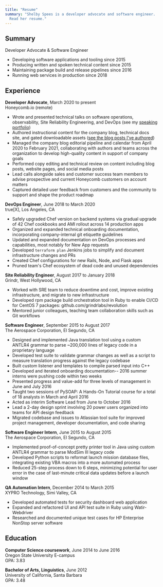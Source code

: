```yaml
---
title: "Resume"
summary: "Shelby Spees is a developer advocate and software engineer.
  Read her resume."
---
```


## Summary

Developer Advocate & Software Engineer

- Developing software applications and tooling since 2015
- Producing written and spoken technical content since 2015
- Maintaining package build and release pipelines since 2016
- Running web services in production since 2018

## Experience

**Developer Advocate**, March 2020 to present  
Honeycomb.io (remote)

- Wrote and presented technical talks on software operations,
  observability, Site Reliability Engineering, and DevOps
  (see my [speaking portfolio](https://speaking.shelbyspees.com))
- Authored instructional content for the company blog, technical docs site,
  and gated downloadable assets
  ([see the blog posts I've authored](https://honeycomb.io/author/shelby/))
- Managed the company blog editorial pipeline and calendar from April 2020
  to February 2021, collaborating with authors and teams across the organization
  to develop high-quality content in support of company goals
- Performed copy editing and technical review on content
  including blog posts, website pages, and social media posts
- Lead calls alongside sales and customer success team members
  to advise prospective and current Honeycomb customers on account matters
- Captured detailed user feedback from customers and the community
  to support and shape the product roadmap

**DevOps Engineer**, June 2018 to March 2020  
true[X], Los Angeles, CA

- Safely upgraded Chef version on backend systems via gradual upgrade
  of 42 Chef cookbooks and AMI rollout across 14 production apps
- Organized and expanded technical onboarding documentation,
  incorporating company-internal git etiquette guidelines
- Updated and expanded documentation on DevOps processes and capabilities,
  most notably for New App requests
- Developed `terraform plan` Jenkins jobs to simplify and document
  infrastructure changes and PRs
- Created Chef configurations for new Rails, Node, and Flask apps
- Pruned team's Chef ecosystem of dead code and unused dependencies

**Site Reliability Engineer**, August 2017 to January 2018  
Grindr, West Hollywood, CA

- Worked with SRE team to reduce downtime and cost,
  improve existing infrastructure, and migrate to new infrastructure
- Developed rpm package build orchestration tool in Ruby
  to enable CI/CD for CentOS 7 packages: github.com/grindrlabs/revolution
- Mentored junior colleagues, teaching team collaboration skills
  such as Git workflows

**Software Engineer**, September 2015 to August 2017  
The Aerospace Corporation, El Segundo, CA

- Designed and implemented Java translation tool using a custom ANTLR4 grammar
  to parse ~200,000 lines of legacy code in a proprietary language
- Developed test suite to validate grammar changes as well as a script
  to measure translation progress against the legacy codebase
- Built custom listener and templates to compile parsed input into C++
- Developed and iterated onboarding documentation--
  2016 summer interns were pushing code within two weeks
- Presented progress and value-add for three levels of management
  in June and July 2016
- Taught two sessions of PySOAP: A Hands-On Tutorial course for a total of
  18 analysts in March and April 2016
- Acted as interim Software Lead from June to October 2016
- Lead a 2-day design sprint involving 20 power users organized into teams
  for API design feedback
- Migrated codebase and issues to Atlassian tool suite for
  improved project management, developer documentation, and code sharing

**Software Engineer Intern**, June 2015 to August 2015  
The Aerospace Corporation, El Segundo, CA

- Implemented proof-of-concept pretty printer tool in Java
  using custom ANTLR4 grammar to parse ModSim III legacy code
- Developed Python scripts to reformat launch mission database files,
  integrating existing VBA macros into a more automated process
- Reduced 25-step process down to 6 steps, minimizing potential for user error
  in the case of last-minute critical data updates before a launch window

**QA Automation Intern**, December 2014 to March 2015  
XYPRO Technology, Simi Valley, CA

- Developed automated tests for security dashboard web application
- Expanded and refactored UI and API test suite in Ruby using Watir-Webdriver
- Researched and documented unique test cases for
  HP Enterprise NonStop server software

## Education

**Computer Science coursework**, June 2014 to June 2016  
Oregon State University E-campus  
GPA: 3.83

**Bachelor of Arts, Linguistics**, June 2012  
University of California, Santa Barbara  
GPA: 3.48
